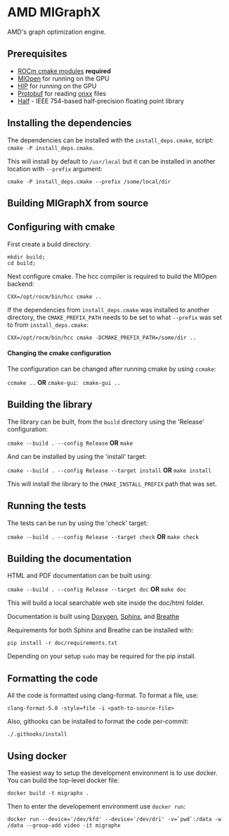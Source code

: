 # AMD MIGraphX

AMD's graph optimization engine.

## Prerequisites
* [ROCm cmake modules](https://github.com/RadeonOpenCompute/rocm-cmake) **required**
* [MIOpen](https://github.com/ROCmSoftwarePlatform/MIOpen) for running on the GPU
* [HIP](https://github.com/ROCm-Developer-Tools/HIP) for running on the GPU
* [Protobuf](https://github.com/google/protobuf) for reading [onxx](https://github.com/onnx/onnx) files
* [Half](http://half.sourceforge.net/) - IEEE 754-based half-precision floating point library

## Installing the dependencies

The dependencies can be installed with the `install_deps.cmake`, script: `cmake -P install_deps.cmake`.

This will install by default to `/usr/local` but it can be installed in another location with `--prefix` argument:

```
cmake -P install_deps.cmake --prefix /some/local/dir
```


## Building MIGraphX from source

## Configuring with cmake

First create a build directory:


```
mkdir build; 
cd build;
```

Next configure cmake. The hcc compiler is required to build the MIOpen backend:


```
CXX=/opt/rocm/bin/hcc cmake ..
```

If the dependencies from `install_deps.cmake` was installed to another directory, the `CMAKE_PREFIX_PATH` needs to be set to what `--prefix` was set to from `install_deps.cmake`:


```
CXX=/opt/rocm/bin/hcc cmake -DCMAKE_PREFIX_PATH=/some/dir ..
```


#### Changing the cmake configuration

The configuration can be changed after running cmake by using `ccmake`:

` ccmake .. ` **OR** `cmake-gui`: ` cmake-gui ..`

## Building the library

The library can be built, from the `build` directory using the 'Release' configuration:

` cmake --build . --config Release ` **OR** ` make `

And can be installed by using the 'install' target:

` cmake --build . --config Release --target install ` **OR** ` make install `

This will install the library to the `CMAKE_INSTALL_PREFIX` path that was set. 

## Running the tests

The tests can be run by using the 'check' target:

` cmake --build . --config Release --target check ` **OR** ` make check `

## Building the documentation

HTML and PDF documentation can be built using:

`cmake --build . --config Release --target doc` **OR** `make doc`

This will build a local searchable web site inside the doc/html folder.

Documentation is built using [Doxygen](http://www.stack.nl/~dimitri/doxygen/download.html), [Sphinx](http://www.sphinx-doc.org/en/stable/index.html), and [Breathe](https://breathe.readthedocs.io/en/latest/)

Requirements for both Sphinx and Breathe can be installed with:

`pip install -r doc/requirements.txt`

Depending on your setup `sudo` may be required for the pip install.

## Formatting the code

All the code is formatted using clang-format. To format a file, use:

```
clang-format-5.0 -style=file -i <path-to-source-file>
```

Also, githooks can be installed to format the code per-commit:

```
./.githooks/install
```

## Using docker

The easiest way to setup the development environment is to use docker. You can build the top-level docker file:

    docker build -t migraphx .

Then to enter the developement environment use `docker run`:

    docker run --device='/dev/kfd' --device='/dev/dri' -v=`pwd`:/data -w /data --group-add video -it migraphx
